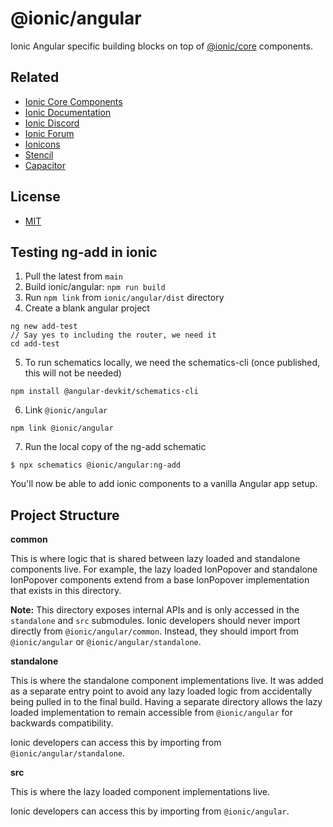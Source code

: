 # @ionic/angular

Ionic Angular specific building blocks on top of [@ionic/core](https://www.npmjs.com/package/@ionic/core) components.


## Related

* [Ionic Core Components](https://www.npmjs.com/package/@ionic/core)
* [Ionic Documentation](https://ionicframework.com/docs/)
* [Ionic Discord](https://ionic.link/discord)
* [Ionic Forum](https://forum.ionicframework.com/)
* [Ionicons](http://ionicons.com/)
* [Stencil](https://stenciljs.com/)
* [Capacitor](https://capacitor.ionicframework.com/)


## License

* [MIT](https://raw.githubusercontent.com/ionic-team/ionic/main/LICENSE)

## Testing ng-add in ionic

1. Pull the latest from `main`
2. Build ionic/angular: `npm run build`
3. Run `npm link` from `ionic/angular/dist` directory
4. Create a blank angular project

```
ng new add-test
// Say yes to including the router, we need it
cd add-test
```

5. To run schematics locally, we need the schematics-cli (once published, this will not be needed)

```
npm install @angular-devkit/schematics-cli
```

6. Link `@ionic/angular`

```
npm link @ionic/angular
```


7. Run the local copy of the ng-add schematic

```
$ npx schematics @ionic/angular:ng-add
```


You'll now be able to add ionic components to a vanilla Angular app setup.

## Project Structure

**common**

This is where logic that is shared between lazy loaded and standalone components live. For example, the lazy loaded IonPopover and standalone IonPopover components extend from a base IonPopover implementation that exists in this directory.

**Note:** This directory exposes internal APIs and is only accessed in the `standalone` and `src` submodules. Ionic developers should never import directly from `@ionic/angular/common`. Instead, they should import from `@ionic/angular` or `@ionic/angular/standalone`.

**standalone**

This is where the standalone component implementations live. It was added as a separate entry point to avoid any lazy loaded logic from accidentally being pulled in to the final build. Having a separate directory allows the lazy loaded implementation to remain accessible from `@ionic/angular` for backwards compatibility.

Ionic developers can access this by importing from `@ionic/angular/standalone`.

**src**

This is where the lazy loaded component implementations live.

Ionic developers can access this by importing from `@ionic/angular`.
